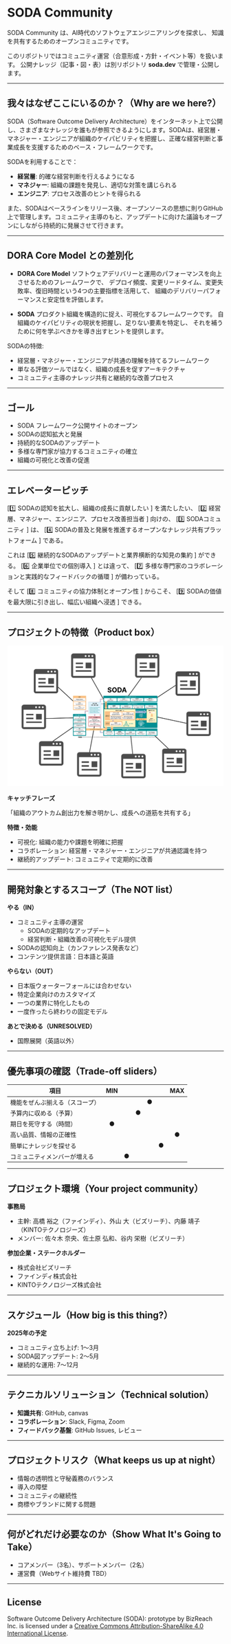 # SODA Community

SODA Community は、AI時代のソフトウェアエンジニアリングを探求し、
知識を共有するためのオープンコミュニティです。

このリポジトリではコミュニティ運営（合意形成・方針・イベント等）を扱います。
公開ナレッジ（記事・図・表）は別リポジトリ **soda.dev** で管理・公開します。

---

## 我々はなぜここにいるのか？（Why are we here?）

SODA（Software Outcome Delivery Architecture）をインターネット上で公開し、さまざまなナレッジを誰もが参照できるようにします。SODAは、経営層・マネジャー・エンジニアが組織のケイパビリティを把握し、正確な経営判断と事業成長を支援するためのベース・フレームワークです。

SODAを利用することで：

- **経営層**: 的確な経営判断を行えるようになる
- **マネジャー**: 組織の課題を発見し、適切な対策を講じられる
- **エンジニア**: プロセス改善のヒントを得られる

また、SODAはベースラインをリリース後、オープンソースの思想に則りGitHub上で管理します。コミュニティ主導のもと、アップデートに向けた議論もオープンにしながら持続的に発展させて行きます。

---

## DORA Core Model との差別化

- **DORA Core Model**
  ソフトウェアデリバリーと運用のパフォーマンスを向上させるためのフレームワークで、
  デプロイ頻度、変更リードタイム、変更失敗率、復旧時間という4つの主要指標を活用して、
  組織のデリバリーパフォーマンスと安定性を評価します。

- **SODA**
  プロダクト組織を構造的に捉え、可視化するフレームワークです。
  自組織のケイパビリティの現状を把握し、足りない要素を特定し、
  それを補うために何を学ぶべきかを導き出すヒントを提供します。

SODAの特徴:

- 経営層・マネジャー・エンジニアが共通の理解を持てるフレームワーク
- 単なる評価ツールではなく、組織の成長を促すアーキテクチャ
- コミュニティ主導のナレッジ共有と継続的な改善プロセス

---

## ゴール

- SODA フレームワーク公開サイトのオープン
- SODAの認知拡大と発展
- 持続的なSODAのアップデート
- 多様な専門家が協力するコミュニティの確立
- 組織の可視化と改善の促進

---

## エレベーターピッチ

[1️⃣ SODAの認知を拡大し、組織の成長に貢献したい ] を満たしたい、
[2️⃣ 経営層、マネジャー、エンジニア、プロセス改善担当者 ] 向けの、
[3️⃣ SODAコミュニティ ] は、
[4️⃣ SODAの普及と発展を推進するオープンなナレッジ共有プラットフォーム ] である。

これは [5️⃣ 継続的なSODAのアップデートと業界横断的な知見の集約 ] ができる。
[6️⃣ 企業単位での個別導入 ] とは違って、
[7️⃣ 多様な専門家のコラボレーションと実践的なフィードバックの循環 ] が備わっている。

そして [8️⃣ コミュニティの協力体制とオープン性 ] からこそ、
[9️⃣ SODAの価値を最大限に引き出し、幅広い組織へ浸透 ] できる。

---

## プロジェクトの特徴（Product box）

![SODA Product Box](images/SODA_Product_box.png)

**キャッチフレーズ**

「組織のアウトカム創出力を解き明かし、成長への道筋を共有する」

**特徴・効能**

- 可視化: 組織の能力や課題を明確に把握
- コラボレーション: 経営層・マネジャー・エンジニアが共通認識を持つ
- 継続的アップデート: コミュニティで定期的に改善

---

## 開発対象とするスコープ（The NOT list）

**やる（IN）**
- コミュニティ主導の運営
  - SODAの定期的なアップデート
  - 経営判断・組織改善の可視化モデル提供
- SODAの認知向上（カンファレンス発表など）
- コンテンツ提供言語：日本語と英語

**やらない（OUT）**
- 日本版ウォーターフォールには合わせない
- 特定企業向けのカスタマイズ
- 一つの業界に特化したもの
- 一度作ったら終わりの固定モデル

**あとで決める（UNRESOLVED）**
- 国際展開（英語以外）

---

## 優先事項の確認（Trade-off sliders）

| 項目                     | MIN |     |     |     |     | MAX |
|--------------------------|:---:|:---:|:---:|:---:|:---:|:---:|
| 機能をぜんぶ揃える（スコープ） |     |     |     |  ●  |     |     |
| 予算内に収める（予算）        |     |     |  ●  |     |     |     |
| 期日を死守する（時間）        |  ●  |     |     |     |     |     |
| 高い品質、情報の正確性        |     |     |     |     |     |  ●  |
| 簡単にナレッジを探せる        |     |     |     |     |  ●  |     |
| コミュニティメンバーが増える   |     |  ●  |     |     |     |     |

---

## プロジェクト環境（Your project community）

**事務局**
- 主幹: 高橋 裕之（ファインディ）、外山 大（ビズリーチ）、内藤 靖子（KINTOテクノロジーズ）
- メンバー: 佐々木 奈央、佐土原 弘和、谷内 栄樹（ビズリーチ）

**参加企業・ステークホルダー**
- 株式会社ビズリーチ
- ファインディ株式会社
- KINTOテクノロジーズ株式会社

---

## スケジュール（How big is this thing?）

**2025年の予定**

- コミュニティ立ち上げ: 1〜3月
- SODA図アップデート: 2〜5月
- 継続的な運用: 7〜12月

---

## テクニカルソリューション（Technical solution）

- **知識共有**: GitHub, canvas
- **コラボレーション**: Slack, Figma, Zoom
- **フィードバック基盤**: GitHub Issues, レビュー

---

## プロジェクトリスク（What keeps us up at night）

- 情報の透明性と守秘義務のバランス
- 導入の障壁
- コミュニティの継続性
- 商標やブランドに関する問題

---

## 何がどれだけ必要なのか（Show What It's Going to Take）

- コアメンバー（3名）、サポートメンバー（2名）
- 運営費（Webサイト維持費 TBD）

---

## License
Software Outcome Delivery Architecture (SODA): prototype by BizReach Inc.
is licensed under a [Creative Commons Attribution-ShareAlike 4.0 International License](https://creativecommons.org/licenses/by-sa/4.0/).